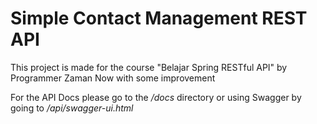# Simple Contact Management REST API

This project is made for the course "Belajar Spring RESTful API" by Programmer Zaman Now with some improvement

For the API Docs please go to the */docs* directory or using Swagger by going to */api/swagger-ui.html*